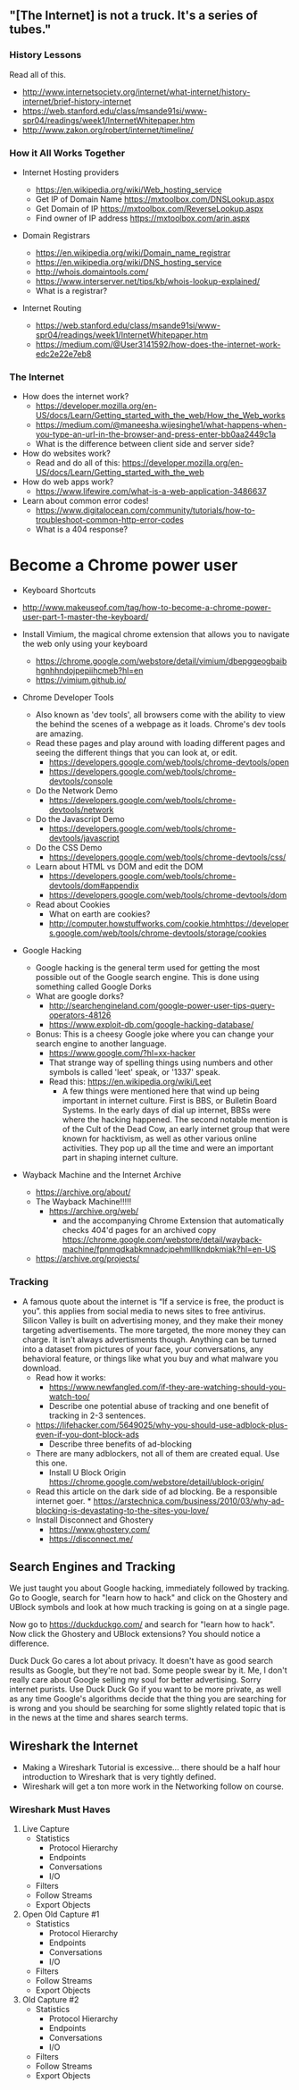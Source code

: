 ## "[The Internet] is not a truck. It's a series of tubes."

### History Lessons
Read all of this.
* http://www.internetsociety.org/internet/what-internet/history-internet/brief-history-internet
* https://web.stanford.edu/class/msande91si/www-spr04/readings/week1/InternetWhitepaper.htm
* http://www.zakon.org/robert/internet/timeline/


### How it All Works Together
* Internet Hosting providers  
   * https://en.wikipedia.org/wiki/Web_hosting_service
   * Get IP of Domain Name https://mxtoolbox.com/DNSLookup.aspx
   * Get Domain of IP https://mxtoolbox.com/ReverseLookup.aspx
   * Find owner of IP address https://mxtoolbox.com/arin.aspx
  
* Domain Registrars
   * https://en.wikipedia.org/wiki/Domain_name_registrar
   * https://en.wikipedia.org/wiki/DNS_hosting_service
   * http://whois.domaintools.com/
   * https://www.interserver.net/tips/kb/whois-lookup-explained/
   * What is a registrar?
   
* Internet Routing 
   * https://web.stanford.edu/class/msande91si/www-spr04/readings/week1/InternetWhitepaper.htm
   * https://medium.com/@User3141592/how-does-the-internet-work-edc2e22e7eb8
   
### The Internet

* How does the internet work?
   * https://developer.mozilla.org/en-US/docs/Learn/Getting_started_with_the_web/How_the_Web_works
   * https://medium.com/@maneesha.wijesinghe1/what-happens-when-you-type-an-url-in-the-browser-and-press-enter-bb0aa2449c1a
   * What is the difference between client side and server side? 
* How do websites work?
    * Read and do all of this: https://developer.mozilla.org/en-US/docs/Learn/Getting_started_with_the_web
* How do web apps work? 
    * https://www.lifewire.com/what-is-a-web-application-3486637
* Learn about common error codes! 
	* https://www.digitalocean.com/community/tutorials/how-to-troubleshoot-common-http-error-codes
	* What is a 404 response?

# Become a Chrome power user
* Keyboard Shortcuts
 * http://www.makeuseof.com/tag/how-to-become-a-chrome-power-user-part-1-master-the-keyboard/
 * Install Vimium, the magical chrome extension that allows you to navigate the web only using your keyboard
     * https://chrome.google.com/webstore/detail/vimium/dbepggeogbaibhgnhhndojpepiihcmeb?hl=en
     * https://vimium.github.io/
* Chrome Developer Tools
    * Also known as 'dev tools', all browsers come with the ability to view the behind the scenes of a webpage as it loads. Chrome's dev tools are amazing. 
    * Read these pages and play around with loading different pages and seeing the different things that you can look at, or edit.
       * https://developers.google.com/web/tools/chrome-devtools/open
       * https://developers.google.com/web/tools/chrome-devtools/console
    * Do the Network Demo
        * https://developers.google.com/web/tools/chrome-devtools/network
    * Do the Javascript Demo
        * https://developers.google.com/web/tools/chrome-devtools/javascript
    * Do the CSS Demo
        * https://developers.google.com/web/tools/chrome-devtools/css/
    * Learn about HTML vs DOM and edit the DOM
        * https://developers.google.com/web/tools/chrome-devtools/dom#appendix
        * https://developers.google.com/web/tools/chrome-devtools/dom
    * Read about Cookies
        *  What on earth are cookies?
        * http://computer.howstuffworks.com/cookie.htmhttps://developers.google.com/web/tools/chrome-devtools/storage/cookies
* Google Hacking
     * Google hacking is the general term used for getting the most possible out of the Google search engine. This is done using something called Google Dorks
     * What are google dorks?
        * http://searchengineland.com/google-power-user-tips-query-operators-48126
        * https://www.exploit-db.com/google-hacking-database/ 
     * Bonus: This is a cheesy Google joke where you can change your search engine to another language. 
        * https://www.google.com/?hl=xx-hacker
        * That strange way of spelling things using numbers and other symbols is called 'leet' speak, or '1337' speak.
        * Read this: https://en.wikipedia.org/wiki/Leet
           * A few things were mentioned here that wind up being important in internet culture. First is BBS, or Bulletin Board Systems. In the early days of dial up internet, BBSs were where the hacking happened. The second notable mention is of the Cult of the Dead Cow, an early internet group that were known for hacktivism, as well as other various online activities. They pop up all the time and were an important part in shaping internet culture.
     
* Wayback Machine and the Internet Archive
	* https://archive.org/about/
	* The Wayback Machine!!!!! 
	  * https://archive.org/web/
	     * and the accompanying Chrome Extension that automatically checks 404'd pages for an archived copy https://chrome.google.com/webstore/detail/wayback-machine/fpnmgdkabkmnadcjpehmlllkndpkmiak?hl=en-US
	* https://archive.org/projects/
      
### Tracking
* A famous quote about the internet is “If a service is free, the product is you”. this applies from social media to news sites to free antivirus. Silicon Valley is built on advertising money, and they make their money targeting advertisements. The more targeted, the more money they can charge. It isn't always advertisments though. Anything can be  turned into a dataset from pictures of your face, your conversations, any behavioral feature, or things like what you buy and what malware you download.
     * Read how it works:
        * https://www.newfangled.com/if-they-are-watching-should-you-watch-too/
        * Describe one potential abuse of tracking and one benefit of tracking in 2-3 sentences. 
    * https://lifehacker.com/5649025/why-you-should-use-adblock-plus-even-if-you-dont-block-ads
        * Describe three benefits of ad-blocking
    * There are many adblockers, not all of them are created equal. Use this one.
        * Install U Block Origin https://chrome.google.com/webstore/detail/ublock-origin/
    * Read this article on the dark side of ad blocking. Be a responsible internet goer.
          * https://arstechnica.com/business/2010/03/why-ad-blocking-is-devastating-to-the-sites-you-love/
    * Install Disconnect and Ghostery
       * https://www.ghostery.com/
       * https://disconnect.me/

	      
## Search Engines and Tracking
We just taught you about Google hacking, immediately followed by tracking. 
Go to Google, search for "learn how to hack" and click on the Ghostery and UBlock symbols and look at how much tracking is going on at a single page.

Now go to https://duckduckgo.com/ and search for "learn how to hack". Now click the Ghostery and UBlock extensions? You should notice a difference. 

Duck Duck Go cares a lot about privacy. It doesn't have as good search results as Google, but they're not bad. Some people swear by it. Me, I don't really care about Google selling my soul for better advertising. Sorry internet purists. Use Duck Duck Go if you want to be more private, as well as any time Google's algorithms decide that the thing you are searching for is wrong and you should be searching for some slightly related topic that is in the news at the time and shares search terms. 



## Wireshark the Internet
* Making a Wireshark Tutorial is excessive... there should be a half hour introduction to Wireshark that is very tightly defined. 
* Wireshark will get a ton more work in the Networking follow on course.

### Wireshark Must Haves
1. Live Capture
   * Statistics
      * Protocol Hierarchy
      * Endpoints 
      * Conversations
      * I/O
   * Filters
   * Follow Streams
   * Export Objects
2. Open Old Capture #1
   * Statistics
      * Protocol Hierarchy
      * Endpoints 
      * Conversations
      * I/O
   * Filters
   * Follow Streams
   * Export Objects
3. Old Capture #2
   * Statistics
      * Protocol Hierarchy
      * Endpoints 
      * Conversations
      * I/O
   * Filters
   * Follow Streams
   * Export Objects
   
   
